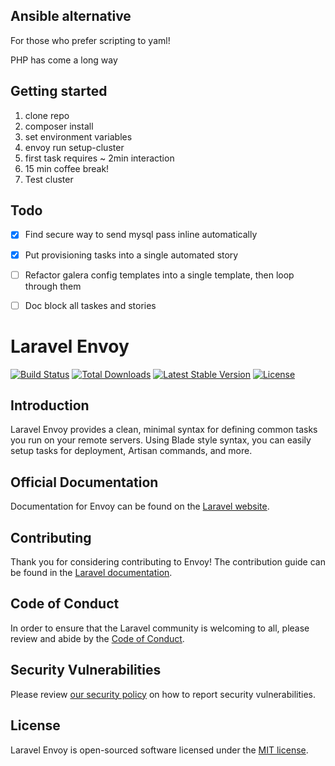## Ansible alternative
For those who prefer scripting to yaml!

PHP has come a long way

## Getting started
1. clone repo
2. composer install
3. set environment variables
4. envoy run setup-cluster
5. first task requires ~ 2min interaction
6. 15 min coffee break!
7. Test cluster

## Todo

 - [x] Find secure way to send mysql pass inline automatically
 - [x] Put provisioning tasks into a single automated story
 - [ ] Refactor galera config templates into a single template, then loop through them
 - [ ] Doc block all taskes and stories


# Laravel Envoy

<a href="https://github.com/laravel/envoy/actions"><img src="https://github.com/laravel/envoy/workflows/tests/badge.svg" alt="Build Status"></a>
<a href="https://packagist.org/packages/laravel/envoy"><img src="https://poser.pugx.org/laravel/envoy/d/total.svg" alt="Total Downloads"></a>
<a href="https://packagist.org/packages/laravel/envoy"><img src="https://poser.pugx.org/laravel/envoy/v/stable.svg" alt="Latest Stable Version"></a>
<a href="https://packagist.org/packages/laravel/envoy"><img src="https://poser.pugx.org/laravel/envoy/license.svg" alt="License"></a>

## Introduction

Laravel Envoy provides a clean, minimal syntax for defining common tasks you run on your remote servers. Using Blade style syntax, you can easily setup tasks for deployment, Artisan commands, and more.

## Official Documentation

Documentation for Envoy can be found on the [Laravel website](https://laravel.com/docs/envoy).

## Contributing

Thank you for considering contributing to Envoy! The contribution guide can be found in the [Laravel documentation](https://laravel.com/docs/contributions).

## Code of Conduct

In order to ensure that the Laravel community is welcoming to all, please review and abide by the [Code of Conduct](https://laravel.com/docs/contributions#code-of-conduct).

## Security Vulnerabilities

Please review [our security policy](https://github.com/laravel/envoy/security/policy) on how to report security vulnerabilities.

## License

Laravel Envoy is open-sourced software licensed under the [MIT license](LICENSE.md).
